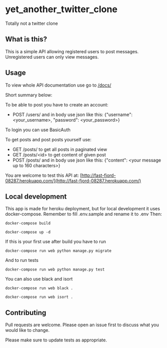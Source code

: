 # yet_another_twitter_clone
Totally not a twitter clone

## What is this?

This is a simple API allowing registered users to post messages.
Unregistered users can only view messages.


## Usage

To view whole API documentation use go to [/docs/](http://fast-fjord-08287.herokuapp.com/docs/)

Short summary below:

To be able to post you have to create an account:
* POST /users/ and in body use json like this: {"username": \<your_username>, "password": \<your_password>}
  
To login you can use BasicAuth

To get posts and post posts yourself use:

* GET /posts/  to get all posts in paginated view
* GET /posts/\<id> to get content of given post
* POST /posts/ and in body use json like this: {"content": \<your message up to 160 characters>}

You are welcome to test this API at: [http://fast-fjord-08287.herokuapp.com/](http://fast-fjord-08287.herokuapp.com/)

## Local development

This app is made for heroku deployment, but for local development it uses docker-compose.
Remember to fill .env.sample and rename it to .env
Then:

```docker-compose build```


```docker-compose up -d```

If this is your first use after build you have to run

```docker-compose run web python manage.py migrate```

And to run tests

```docker-compose run web python manage.py test```

You can also use black and isort

```docker-compose run web black .```

```docker-compose run web isort .```





## Contributing
Pull requests are welcome. Please open an issue first to discuss what you would like to change.

Please make sure to update tests as appropriate.

